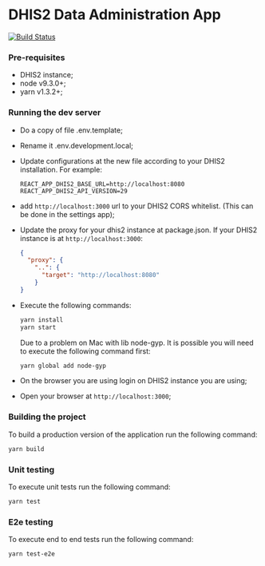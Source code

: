 # DHIS2 Data Administration App

[![Build Status](https://travis-ci.org/dhis2/data-administration-app.svg?branch=master)](https://travis-ci.org/dhis2/data-administration-app)

### Pre-requisites
* DHIS2 instance;
* node v9.3.0+;
* yarn v1.3.2+;

### Running the dev server
* Do a copy of file .env.template;
* Rename it .env.development.local;
* Update configurations at the new file according to your DHIS2 installation. For example:
    ```
    REACT_APP_DHIS2_BASE_URL=http://localhost:8080
    REACT_APP_DHIS2_API_VERSION=29
    ```
* add `http://localhost:3000` url to your DHIS2 CORS whitelist. (This can be done in the settings app);
* Update the proxy for your dhis2 instance at package.json. If your DHIS2 instance is at `http://localhost:3000`:
    ```json
    {
      "proxy": {
        "..": {
          "target": "http://localhost:8080"
        }
    }
    ```
* Execute the following commands:
    ```sh
    yarn install
    yarn start
    ```
    
    Due to a problem on Mac with lib node-gyp. It is possible you will need to execute the following command first:
        
     ```sh
     yarn global add node-gyp
     ```
         
    
* On the browser you are using login on DHIS2 instance you are using;
* Open your browser at `http://localhost:3000`;

### Building the project
To build a production version of the application run the following command:
```sh
yarn build
```

### Unit testing
To execute unit tests run the following command:
```sh
yarn test
```

### E2e testing
To execute end to end tests run the following command:
```sh
yarn test-e2e
```